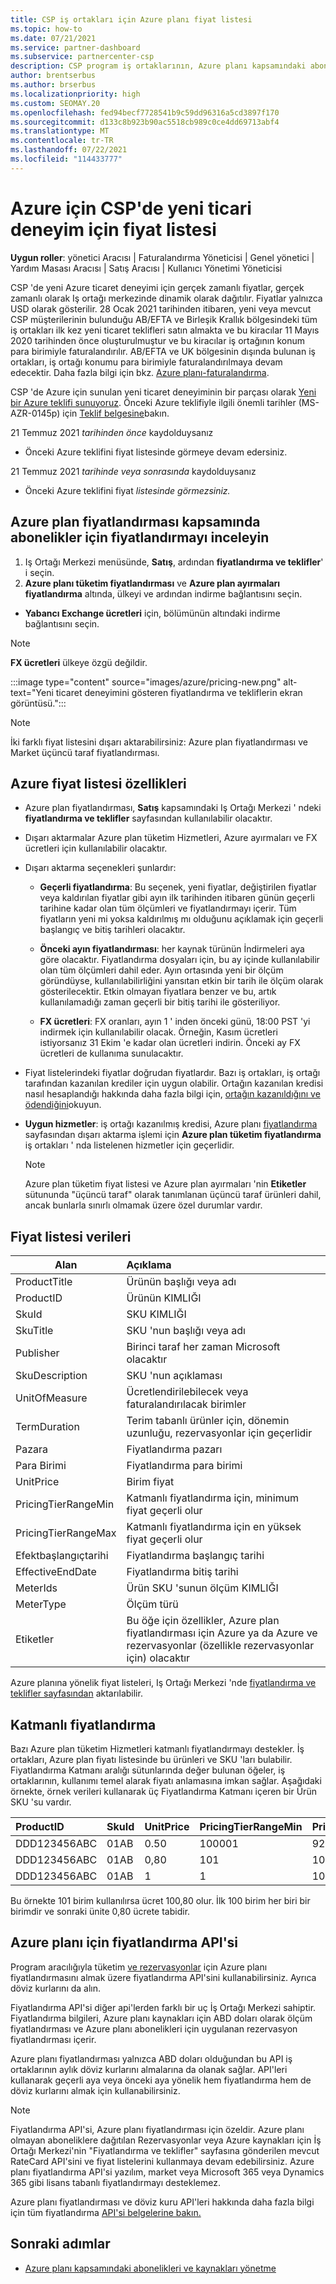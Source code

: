```yaml
---
title: CSP iş ortakları için Azure planı fiyat listesi
ms.topic: how-to
ms.date: 07/21/2021
ms.service: partner-dashboard
ms.subservice: partnercenter-csp
description: CSP program iş ortaklarının, Azure planı kapsamındaki aboneliklerin fiyat listesini görmek için Iş Ortağı Merkezi 'ni nasıl kullanabileceği hakkında bilgi edinin.
author: brentserbus
ms.author: brserbus
ms.localizationpriority: high
ms.custom: SEOMAY.20
ms.openlocfilehash: fed94becf7728541b9c59dd96316a5cd3897f170
ms.sourcegitcommit: d133c8b923b90ac5518cb989c0ce4dd69713abf4
ms.translationtype: MT
ms.contentlocale: tr-TR
ms.lasthandoff: 07/22/2021
ms.locfileid: "114433777"
---
```

# <a name="price-list-for-the-new-commerce-experience-in-csp-for-azure"></a>Azure için CSP'de yeni ticari deneyim için fiyat listesi

**Uygun roller**: yönetici Aracısı | Faturalandırma Yöneticisi | Genel yönetici | Yardım Masası Aracısı | Satış Aracısı | Kullanıcı Yönetimi Yöneticisi

CSP 'de yeni Azure ticaret deneyimi için gerçek zamanlı fiyatlar, gerçek zamanlı olarak Iş ortağı merkezinde dinamik olarak dağıtılır. Fiyatlar yalnızca USD olarak gösterilir. 28 Ocak 2021 tarihinden itibaren, yeni veya mevcut CSP müşterilerinin bulunduğu AB/EFTA ve Birleşik Krallık bölgesindeki tüm iş ortakları ilk kez yeni ticaret teklifleri satın almakta ve bu kiracılar 11 Mayıs 2020 tarihinden önce oluşturulmuştur ve bu kiracılar iş ortağının konum para birimiyle faturalandırılır. AB/EFTA ve UK bölgesinin dışında bulunan iş ortakları, iş ortağı konumu para birimiyle faturalandırılmaya devam edecektir. Daha fazla bilgi için bkz. [Azure planı-faturalandırma](azure-plan-billing.md).

CSP 'de Azure için sunulan yeni ticaret deneyiminin bir parçası olarak [Yeni bir Azure teklifi sunuyoruz](./azure-plan-lp.md). Önceki Azure teklifiyle ilgili önemli tarihler (MS-AZR-0145p) için [Teklif belgesine](https://go.microsoft.com/fwlink/p/?linkid=2164140)bakın.

21 Temmuz 2021 *tarihinden önce* kaydolduysanız
- Önceki Azure teklifini fiyat listesinde görmeye devam edersiniz.

21 Temmuz 2021 *tarihinde veya sonrasında* kaydolduysanız
- Önceki Azure teklifini fiyat *listesinde görmezsiniz.*

## <a name="see-pricing-for-subscriptions-under-the-azure-plan-pricing"></a>Azure plan fiyatlandırması kapsamında abonelikler için fiyatlandırmayı inceleyin

1.  Iş Ortağı Merkezi menüsünde, **Satış**, ardından **fiyatlandırma ve teklifler**' i seçin.
2.  **Azure planı tüketim fiyatlandırması** ve **Azure plan ayırmaları fiyatlandırma** altında, ülkeyi ve ardından indirme bağlantısını seçin.
   - **Yabancı Exchange ücretleri** için, bölümünün altındaki indirme bağlantısını seçin.

   > [!NOTE] 
   > **FX ücretleri** ülkeye özgü değildir.

   :::image type="content" source="images/azure/pricing-new.png" alt-text="Yeni ticaret deneyimini gösteren fiyatlandırma ve tekliflerin ekran görüntüsü.":::

   > [!NOTE] 
   > İki farklı fiyat listesini dışarı aktarabilirsiniz: Azure plan fiyatlandırması ve Market üçüncü taraf fiyatlandırması.

## <a name="azure-price-list-specifics"></a>Azure fiyat listesi özellikleri

- Azure plan fiyatlandırması, **Satış** kapsamındaki Iş Ortağı Merkezi ' ndeki **fiyatlandırma ve teklifler** sayfasından kullanılabilir olacaktır.

- Dışarı aktarmalar Azure plan tüketim Hizmetleri, Azure ayırmaları ve FX ücretleri için kullanılabilir olacaktır.

- Dışarı aktarma seçenekleri şunlardır:

  - **Geçerli fiyatlandırma**: Bu seçenek, yeni fiyatlar, değiştirilen fiyatlar veya kaldırılan fiyatlar gibi ayın ilk tarihinden itibaren günün geçerli tarihine kadar olan tüm ölçümleri ve fiyatlandırmayı içerir. Tüm fiyatların yeni mi yoksa kaldırılmış mı olduğunu açıklamak için geçerli başlangıç ve bitiş tarihleri olacaktır.

  - **Önceki ayın fiyatlandırması**: her kaynak türünün İndirmeleri aya göre olacaktır. Fiyatlandırma dosyaları için, bu ay içinde kullanılabilir olan tüm ölçümleri dahil eder. Ayın ortasında yeni bir ölçüm göründüyse, kullanılabilirliğini yansıtan etkin bir tarih ile ölçüm olarak gösterilecektir. Etkin olmayan fiyatlara benzer ve bu, artık kullanılamadığı zaman geçerli bir bitiş tarihi ile gösteriliyor.

  - **FX ücretleri**: FX oranları, ayın 1 ' inden önceki günü, 18:00 PST 'yi indirmek için kullanılabilir olacak. Örneğin, Kasım ücretleri istiyorsanız 31 Ekim 'e kadar olan ücretleri indirin. Önceki ay FX ücretleri de kullanıma sunulacaktır.

- Fiyat listelerindeki fiyatlar doğrudan fiyatlardır. Bazı iş ortakları, iş ortağı tarafından kazanılan krediler için uygun olabilir. Ortağın kazanılan kredisi nasıl hesaplandığı hakkında daha fazla bilgi için, [ortağın kazanıldığını ve ödendiğini](partner-earned-credit-explanation.md)okuyun.

- **Uygun hizmetler**: iş ortağı kazanılmış kredisi, Azure planı [fiyatlandırma](https://partner.microsoft.com/commerce/sales) sayfasından dışarı aktarma işlemi için **Azure plan tüketim fiyatlandırma** iş ortakları ' nda listelenen hizmetler için geçerlidir.
   > [!NOTE]
   > Azure plan tüketim fiyat listesi ve Azure plan ayırmaları 'nin **Etiketler** sütununda "üçüncü taraf" olarak tanımlanan üçüncü taraf ürünleri dahil, ancak bunlarla sınırlı olmamak üzere özel durumlar vardır.

## <a name="price-list-data"></a>Fiyat listesi verileri

|**Alan**   |**Açıklama**   |
|--------------------------|:---------------------------|
|ProductTitle  |Ürünün başlığı veya adı|
|ProductID   |Ürünün KIMLIĞI|
|SkuId|SKU KIMLIĞI|
|SkuTitle|SKU 'nun başlığı veya adı|
|Publisher|Birinci taraf her zaman Microsoft olacaktır|
|SkuDescription|SKU 'nun açıklaması|
|UnitOfMeasure|Ücretlendirilebilecek veya faturalandırılacak birimler|
|TermDuration|Terim tabanlı ürünler için, dönemin uzunluğu, rezervasyonlar için geçerlidir|
|Pazara|Fiyatlandırma pazarı|
|Para Birimi|Fiyatlandırma para birimi|
|UnitPrice|Birim fiyat|
|PricingTierRangeMin|Katmanlı fiyatlandırma için, minimum fiyat geçerli olur|
|PricingTierRangeMax|Katmanlı fiyatlandırma için en yüksek fiyat geçerli olur|
|Efektbaşlangıçtarihi|Fiyatlandırma başlangıç tarihi|
|EffectiveEndDate|Fiyatlandırma bitiş tarihi|
|MeterIds|Ürün SKU 'sunun ölçüm KIMLIĞI|
|MeterType|Ölçüm türü|
|Etiketler|Bu öğe için özellikler, Azure plan fiyatlandırması için Azure ya da Azure ve rezervasyonlar (özellikle rezervasyonlar için) olacaktır|

Azure planına yönelik fiyat listeleri, Iş Ortağı Merkezi 'nde [fiyatlandırma ve teklifler sayfasından](https://partner.microsoft.com/dashboard/sell/pricingandoffers) aktarılabilir.

## <a name="tiered-pricing"></a>Katmanlı fiyatlandırma

Bazı Azure plan tüketim Hizmetleri katmanlı fiyatlandırmayı destekler. İş ortakları, Azure plan fiyatı listesinde bu ürünleri ve SKU 'ları bulabilir. Fiyatlandırma Katmanı aralığı sütunlarında değer bulunan öğeler, iş ortaklarının, kullanımı temel alarak fiyatı anlamasına imkan sağlar. Aşağıdaki örnekte, örnek verileri kullanarak üç Fiyatlandırma Katmanı içeren bir Ürün SKU 'su vardır.

|**ProductID**   |**SkuId**   |**UnitPrice**   |**PricingTierRangeMin**   |**PricingTierRangeMax**   |
|:---------------|:-----------|:---------------|:-------------------------|:-------------------------|
|DDD123456ABC|01AB|0.50|100001|9223372036854780000|
|DDD123456ABC|01AB|0,80|101|100000|
|DDD123456ABC|01AB|1|1|100|

Bu örnekte 101 birim kullanılırsa ücret 100,80 olur. İlk 100 birim her biri bir birimdir ve sonraki ünite 0,80 ücrete tabidir.

## <a name="pricing-api-for-azure-plan"></a>Azure planı için fiyatlandırma API'si

Program aracılığıyla tüketim [ve rezervasyonlar](/partner/develop/pricing) için Azure planı fiyatlandırmasını almak üzere fiyatlandırma API'sini kullanabilirsiniz. Ayrıca döviz kurlarını da alın.

Fiyatlandırma API'si diğer api'lerden farklı bir uç İş Ortağı Merkezi sahiptir. Fiyatlandırma bilgileri, Azure planı kaynakları için ABD doları olarak ölçüm fiyatlandırması ve Azure planı abonelikleri için uygulanan rezervasyon fiyatlandırması içerir.

Azure planı fiyatlandırması yalnızca ABD doları olduğundan bu API iş ortaklarının aylık döviz kurlarını almalarına da olanak sağlar. API'leri kullanarak geçerli aya veya önceki aya yönelik hem fiyatlandırma hem de döviz kurlarını almak için kullanabilirsiniz.

> [!NOTE]
> Fiyatlandırma API'si, Azure planı fiyatlandırması için özeldir. Azure planı olmayan aboneliklere dağıtılan Rezervasyonlar veya Azure kaynakları için İş Ortağı Merkezi'nin "Fiyatlandırma ve teklifler" sayfasına gönderilen mevcut RateCard API'sini ve fiyat listelerini kullanmaya devam edebilirsiniz. Azure planı fiyatlandırma API'si yazılım, market veya Microsoft 365 veya Dynamics 365 gibi lisans tabanlı fiyatlandırmayı desteklemez.

Azure planı fiyatlandırması ve döviz kuru API'leri hakkında daha fazla bilgi için tüm fiyatlandırma [API'si belgelerine bakın.](/partner/develop/pricing)

## <a name="next-steps"></a>Sonraki adımlar

- [Azure planı kapsamındaki abonelikleri ve kaynakları yönetme](azure-plan-manage.md)
